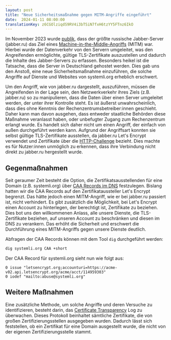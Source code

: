 ```yaml
---
layout: post
title: "Neue Sicherheitsmaßnahme gegen MITM-Angriffe eingeführt"
date:  2024-01-11 08:00:00
translationKey: z6CGOlziqdS9RV4i3bTSiN7fxH6tzYY5FTnz6IkO
---
```


Im November 2023 wurde [publik](https://notes.valdikss.org.ru/jabber.ru-mitm/), dass der größte russische Jabber-Server (jabber.ru) das Ziel eines [Machine-in-the-Middle-Angriffs](https://en.wikipedia.org/wiki/Man-in-the-middle_attack) (MITM) war. Hierbei wurde der Datenverkehr von den Servern umgeleitet, was den Angreifenden ermöglichte, gültige TLS-Zertifikate auszustellen und dadurch die Inhalte des Jabber-Servers zu erfassen. Besonders heikel ist die Tatsache, dass die Server in Deutschland gehostet werden. Dies gab uns den Anstoß, eine neue Sicherheitsmaßnahme einzuführen, die solche Angriffe auf Dienste und Websites von systemli.org erheblich erschwert.<!--more-->

Um den Angriff, wie von jabber.ru dargestellt, auszuführen, müssen die Angreifenden in der Lage sein, den Netzwerkverkehr ihres Ziels (z.B. jabber.ru) so zu manipulieren, dass die Daten über einen Server umgeleitet werden, der unter ihrer Kontrolle steht. Es ist äußerst unwahrscheinlich, dass dies ohne Kenntnis der Rechenzentrumsbetreiber:innen geschieht. Daher kann man davon ausgehen, dass entweder staatliche Behörden diese Maßnahme veranlasst haben, oder unbefugter Zugang zum Rechenzentrum erlangt wurde. Es handelt sich daher nicht um einen Angriff, der einfach von außen durchgeführt werden kann. Aufgrund der Angriffsart konnten sie selbst gültige TLS-Zertifikate ausstellen, da jabber.ru Let's Encrypt verwendet und Zertifikate über die [HTTP-Challenge](https://letsencrypt.org/docs/challenge-types/#http-01-challenge) bezieht. Dies machte es für Nutzer:innen unmöglich zu erkennen, dass ihre Verbindung nicht direkt zu jabber.ru hergestellt wurde.

## Gegenmaßnahmen

Seit geraumer Zeit besteht die Option, die Zertifikatsausstellenden für eine Domain (z.B. systemli.org) über [CAA Records im DNS](https://en.wikipedia.org/wiki/DNS_Certification_Authority_Authorization) festzulegen. Bislang hatten wir die CAA Records auf den Zertifikataussteller Let's Encrypt begrenzt. Das hätte jedoch einen MITM-Angriff, wie er bei jabber.ru passiert ist, nicht verhindert. Es gibt zusätzlich die Möglichkeit, bei Let's Encrypt einen Account zu hinterlegen, der berechtigt ist, Zertifikate zu beziehen. Dies bot uns den willkommenen Anlass, alle unsere Dienste, die TLS-Zertifikate beziehen, auf unseren Account zu beschränken und diesen im DNS zu verankern. Das erhöht die Sicherheit und erschwert die Durchführung eines MITM-Angriffs gegen unsere Dienste deutlich.

Abfragen der CAA Records können mit dem Tool `dig` durchgeführt werden:

```bash
dig systemli.org CAA +short
```

Der CAA Record für systemli.org sieht nun wie folgt aus:

```text
0 issue "letsencrypt.org;accounturi=https://acme-v02.api.letsencrypt.org/acme/acct/114959303"
0 iodef "mailto:abuse@systemli.org"
```

## Weitere Maßnahmen

Eine zusätzliche Methode, um solche Angriffe und deren Versuche zu identifizieren, besteht darin, das [Certificate Transparency](https://certificate.transparency.dev/) Log zu überwachen. Dieses Protokoll beinhaltet sämtliche Zertifikate, die von großen Zertifizierungsstellen ausgegeben wurden. Dadurch lässt sich feststellen, ob ein Zertifikat für eine Domain ausgestellt wurde, die nicht von der eigenen Zertifizierungsstelle stammt.
